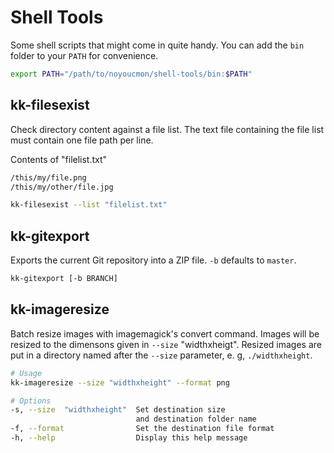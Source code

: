 Shell Tools
===========

Some shell scripts that might come in quite handy. You can add the `bin` folder to your `PATH` for convenience.
```bash
export PATH="/path/to/noyoucmon/shell-tools/bin:$PATH"
```

## kk-filesexist
Check directory content against a file list. The text file containing the file list must contain one file path per line.

Contents of "filelist.txt"
```bash
/this/my/file.png
/this/my/other/file.jpg
```

```bash
kk-filesexist --list "filelist.txt"
```

## kk-gitexport
Exports the current Git repository into a ZIP file. `-b` defaults to `master`.

```bash
kk-gitexport [-b BRANCH]
```

## kk-imageresize
Batch resize images with imagemagick's convert command. Images will be resized to the dimensons given in `--size` "widthxheigt".
Resized images are put in a directory named after the `--size` parameter, e. g, `./widthxheight`.

```bash
# Usage
kk-imageresize --size "widthxheight" --format png

# Options
-s, --size  "widthxheight"  Set destination size
                            and destination folder name
-f, --format                Set the destination file format
-h, --help                  Display this help message
```
